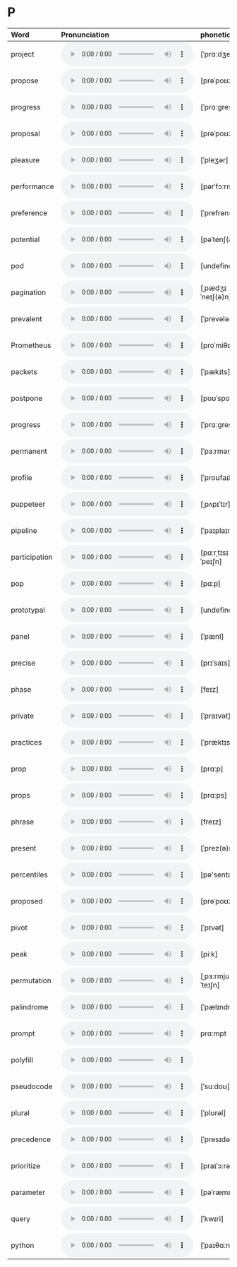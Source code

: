 
# P

| Word  | Pronunciation | phonetic |
| :-- | :-- | :-- |
| project | <audio src="/awesome-pronunciation/public/audio/project.mp3" controls="controls" controlslist="nodownload"></audio> | [ˈprɑːdʒekt] |
| propose | <audio src="/awesome-pronunciation/public/audio/propose.mp3" controls="controls" controlslist="nodownload"></audio> | [prəˈpoʊz] |
| progress | <audio src="/awesome-pronunciation/public/audio/progress.mp3" controls="controls" controlslist="nodownload"></audio> | [ˈprɑːɡres] |
| proposal | <audio src="/awesome-pronunciation/public/audio/proposal.mp3" controls="controls" controlslist="nodownload"></audio> | [prəˈpoʊz(ə)l] |
| pleasure | <audio src="/awesome-pronunciation/public/audio/pleasure.mp3" controls="controls" controlslist="nodownload"></audio> | [ˈpleʒər] |
| performance | <audio src="/awesome-pronunciation/public/audio/performance.mp3" controls="controls" controlslist="nodownload"></audio> | [pərˈfɔːrməns] |
| preference | <audio src="/awesome-pronunciation/public/audio/preference.mp3" controls="controls" controlslist="nodownload"></audio> | [ˈprefrəns] |
| potential | <audio src="/awesome-pronunciation/public/audio/potential.mp3" controls="controls" controlslist="nodownload"></audio> | [pəˈtenʃ(ə)l] |
| pod | <audio src="/awesome-pronunciation/public/audio/pod.mp3" controls="controls" controlslist="nodownload"></audio> | [undefined] |
| pagination | <audio src="/awesome-pronunciation/public/audio/pagination.mp3" controls="controls" controlslist="nodownload"></audio> | [ˌpædʒɪˈneɪʃ(ə)n] |
| prevalent | <audio src="/awesome-pronunciation/public/audio/prevalent.mp3" controls="controls" controlslist="nodownload"></audio> | [ˈprevələnt] |
| Prometheus | <audio src="/awesome-pronunciation/public/audio/Prometheus.mp3" controls="controls" controlslist="nodownload"></audio> | [proˈmiθɪəs] |
| packets | <audio src="/awesome-pronunciation/public/audio/packets.mp3" controls="controls" controlslist="nodownload"></audio> | [ˈpækɪts] |
| postpone | <audio src="/awesome-pronunciation/public/audio/postpone.mp3" controls="controls" controlslist="nodownload"></audio> | [poʊˈspoʊn] |
| progress | <audio src="/awesome-pronunciation/public/audio/progress.mp3" controls="controls" controlslist="nodownload"></audio> | [ˈprɑːɡres] |
| permanent | <audio src="/awesome-pronunciation/public/audio/permanent.mp3" controls="controls" controlslist="nodownload"></audio> | [ˈpɜːrmənənt] |
| profile | <audio src="/awesome-pronunciation/public/audio/profile.mp3" controls="controls" controlslist="nodownload"></audio> | [ˈproʊfaɪl] |
| puppeteer | <audio src="/awesome-pronunciation/public/audio/puppeteer.mp3" controls="controls" controlslist="nodownload"></audio> | [ˌpʌpɪˈtɪr] |
| pipeline | <audio src="/awesome-pronunciation/public/audio/pipeline.mp3" controls="controls" controlslist="nodownload"></audio> | [ˈpaɪplaɪn] |
| participation | <audio src="/awesome-pronunciation/public/audio/participation.mp3" controls="controls" controlslist="nodownload"></audio> | [pɑːrˌtɪsɪˈpeɪʃn] |
| pop | <audio src="/awesome-pronunciation/public/audio/pop.mp3" controls="controls" controlslist="nodownload"></audio> | [pɑːp] |
| prototypal | <audio src="/awesome-pronunciation/public/audio/prototypal.mp3" controls="controls" controlslist="nodownload"></audio> | [undefined] |
| panel | <audio src="/awesome-pronunciation/public/audio/panel.mp3" controls="controls" controlslist="nodownload"></audio> | [ˈpænl] |
| precise | <audio src="/awesome-pronunciation/public/audio/precise.mp3" controls="controls" controlslist="nodownload"></audio> | [prɪˈsaɪs] |
| phase | <audio src="/awesome-pronunciation/public/audio/phase.mp3" controls="controls" controlslist="nodownload"></audio> | [feɪz] |
| private | <audio src="/awesome-pronunciation/public/audio/private.mp3" controls="controls" controlslist="nodownload"></audio> | [ˈpraɪvət] |
| practices | <audio src="/awesome-pronunciation/public/audio/practices.mp3" controls="controls" controlslist="nodownload"></audio> | [ˈpræktɪsɪz] |
| prop | <audio src="/awesome-pronunciation/public/audio/prop.mp3" controls="controls" controlslist="nodownload"></audio> | [prɑːp] |
| props | <audio src="/awesome-pronunciation/public/audio/props.mp3" controls="controls" controlslist="nodownload"></audio> | [prɑːps] |
| phrase | <audio src="/awesome-pronunciation/public/audio/phrase.mp3" controls="controls" controlslist="nodownload"></audio> | [freɪz] |
| present | <audio src="/awesome-pronunciation/public/audio/present.mp3" controls="controls" controlslist="nodownload"></audio> | [ˈprez(ə)nt] |
| percentiles | <audio src="/awesome-pronunciation/public/audio/percentiles.mp3" controls="controls" controlslist="nodownload"></audio> | [pə'sentailz] |
| proposed | <audio src="/awesome-pronunciation/public/audio/proposed.mp3" controls="controls" controlslist="nodownload"></audio> | [prəˈpoʊzd] |
| pivot | <audio src="/awesome-pronunciation/public/audio/pivot.mp3" controls="controls" controlslist="nodownload"></audio> | [ˈpɪvət] |
| peak | <audio src="/awesome-pronunciation/public/audio/peak.mp3" controls="controls" controlslist="nodownload"></audio> | [piːk] |
| permutation | <audio src="/awesome-pronunciation/public/audio/permutation.mp3" controls="controls" controlslist="nodownload"></audio> | [ˌpɜːrmjuˈteɪʃn] |
| palindrome | <audio src="/awesome-pronunciation/public/audio/palindrome.mp3" controls="controls" controlslist="nodownload"></audio> | [ˈpælɪndrəʊm] |
| prompt | <audio src="/awesome-pronunciation/public/audio/prompt.mp3" controls="controls" controlslist="nodownload"></audio> | prɑːmpt |
| polyfill | <audio src="/awesome-pronunciation/public/audio/polyfill.mp3" controls="controls" controlslist="nodownload"></audio> |  |
| pseudocode | <audio src="/awesome-pronunciation/public/audio/pseudocode.mp3" controls="controls" controlslist="nodownload"></audio> | [ˈsuːdoʊ] |
| plural | <audio src="/awesome-pronunciation/public/audio/plural.mp3" controls="controls" controlslist="nodownload"></audio> | [ˈplʊrəl] |
| precedence | <audio src="/awesome-pronunciation/public/audio/precedence.mp3" controls="controls" controlslist="nodownload"></audio> | [ˈpresɪdəns] |
| prioritize | <audio src="/awesome-pronunciation/public/audio/prioritize.mp3" controls="controls" controlslist="nodownload"></audio> | [praɪˈɔːrətaɪz] |
| parameter | <audio src="/awesome-pronunciation/public/audio/parameter.mp3" controls="controls" controlslist="nodownload"></audio> | [pəˈræmɪtər] |
| query | <audio src="/awesome-pronunciation/public/audio/query.mp3" controls="controls" controlslist="nodownload"></audio> | [ˈkwɪri] |
| python | <audio src="/awesome-pronunciation/public/audio/python.mp3" controls="controls" controlslist="nodownload"></audio> | [ˈpaɪθɑːn] |
